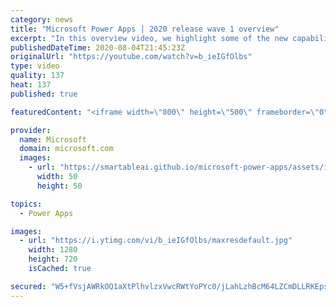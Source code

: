 ```yaml
---
category: news
title: "Microsoft Power Apps | 2020 release wave 1 overview"
excerpt: "In this overview video, we highlight some of the new capabilities included in the latest update to Microsoft Power Apps.      Here are the capabilities covered:     UI enhancements       • Save is always visible       • Chart formatting  Grid user experience enhancements       • Conditional search  "
publishedDateTime: 2020-08-04T21:45:23Z
originalUrl: "https://youtube.com/watch?v=b_ieIGfOlbs"
type: video
quality: 137
heat: 137
published: true

featuredContent: "<iframe width=\"800\" height=\"500\" frameborder=\"0\" src=\"https://www.youtube.com/embed/b_ieIGfOlbs\" allow=\"accelerometer; autoplay; encrypted-media; gyroscope; picture-in-picture\" allowfullscreen></iframe>"

provider:
  name: Microsoft
  domain: microsoft.com
  images:
    - url: "https://smartableai.github.io/microsoft-power-apps/assets/images/organizations/microsoft.com-50x50.jpg"
      width: 50
      height: 50

topics:
  - Power Apps

images:
  - url: "https://i.ytimg.com/vi/b_ieIGfOlbs/maxresdefault.jpg"
    width: 1280
    height: 720
    isCached: true

secured: "W5+fVsjAWRkOQ1aXtPlhvlzxVwcRWtYoPYc0/jLahLzhBcM64LZCmDLLRKEpsWFaiYNcgc+8pB2z/H+cql6Yw59XxgvQfE0lK5T+mFTq0ifeXawddbhFm2POaL5fmJjlmu6Xs6wpnvxy6UBSHrPrr11flsX6I5B4r7ogbGZRBMBePmJ+OKLbIX0/IOtGM9PsQIyHdWl82o4W+mm9/XFL0kePE+NQ5qxJioqo1QX43lyUpwXtHKQbuECx8bd7bXUqRKHCRip+BdyxI+caI8NQYqnBYCZlU1pcG7kOl0B1MQ5uNfK1T7LrxLrd5kNArhaDR3zfDnRRLQETs7e8g7FTgN+GPl1iLbvC3dFnlEs6z+l5vyAa/5NCRB3E075+LXKmAX4+mnTF+1LWZdnE7J9mN6Ajk+O76XC3KYOn/umUQZbc+8Po3F/v6Bzcc1c1i4eL;16g0uvcP84vDogPn5OIXtw=="
---
```


